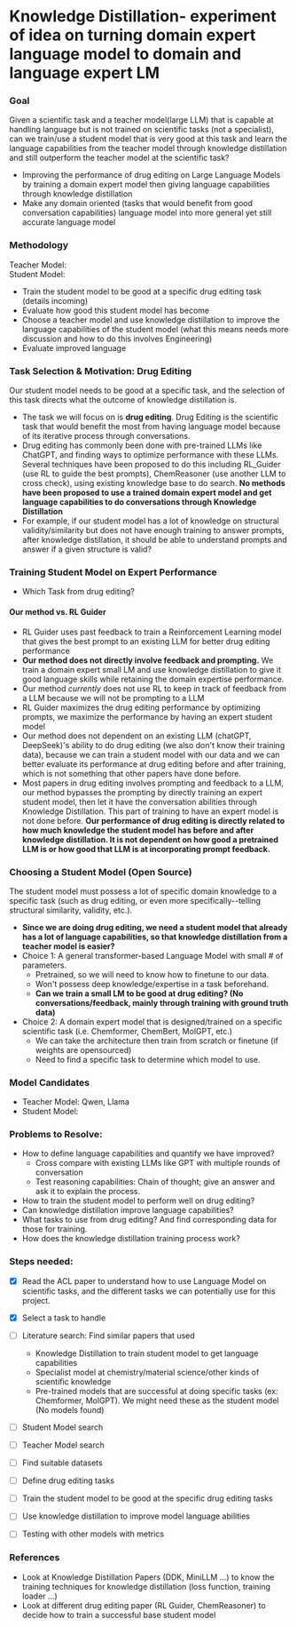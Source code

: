 # Knowledge Distillation- experiment of idea on turning domain expert language model to domain and language expert LM 

### Goal  
Given a scientific task and a teacher model(large LLM) that is capable at handling language but is not trained on scientific tasks (not a specialist), can we train/use a student model that is very good at this task and learn the language capabilities from the teacher model through knowledge distillation and still outperform the teacher model at the scientific task?  
- Improving the performance of drug editing on Large Language Models by training a domain expert model then giving language capabilities through knowledge distillation 
- Make any domain oriented (tasks that would benefit from good conversation capabilities) language model into more general yet still accurate language model 

### Methodology 
Teacher Model:    
Student Model:  
- Train the student model to be good at a specific drug editing task (details incoming) 
- Evaluate how good this student model has become   
- Choose a teacher model and use knowledge distillation to improve the language capabilities of the student model (what this means needs more discussion and how to do this involves Engineering) 
- Evaluate improved language  

### Task Selection & Motivation: Drug Editing
Our student model needs to be good at a specific task, and the selection of this task directs what the outcome of knowledge distillation is.  
- The task we will focus on is **drug editing**. Drug Editing is the scientific task that would benefit the most from having language model because of its iterative process through conversations. 
- Drug editing has commonly been done with pre-trained LLMs like ChatGPT, and finding ways to optimize performance with these LLMs. Several techniques have been proposed to do this including RL_Guider (use RL to guide the best prompts), ChemReasoner (use another LLM to cross check), using existing knowledge base to do search. **No methods have been proposed to use a trained domain expert model and get language capabilities to do conversations through Knowledge Distillation** 
- For example, if our student model has a lot of knowledge on structural validity/similarity but does not have enough training to answer prompts, after knowledge distillation, it should be able to understand prompts and answer if a given structure is valid? 
  
### Training Student Model on Expert Performance 
- Which Task from drug editing?   

#### Our method vs. RL Guider 
- RL Guider uses past feedback to train a Reinforcement Learning model that gives the best prompt to an existing LLM for better drug editing performance 
- **Our method does not directly involve feedback and prompting.** We train a domain expert small LM and use knowledge distillation to give it good language skills while retaining the domain expertise performance. 
- Our method *currently* does not use RL to keep in track of feedback from a LLM because we will not be prompting to a LLM 
- RL Guider maximizes the drug editing performance by optimizing prompts, we maximize the performance by having an expert student model 
- Our method does not dependent on an existing LLM (chatGPT, DeepSeek)'s ability to do drug editing (we also don't know their training data), because we can train a student model with our data and we can better evaluate its performance at drug editing before and after training, which is not something that other papers have done before. 
- Most papers in drug editing involves prompting and feedback to a LLM, our method bypasses the prompting by directly training an expert student model, then let it have the conversation abilities through Knowledge Distillation. This part of training to have an expert model is not done before. **Our performance of drug editing is directly related to how much knowledge the student model has before and after knowledge distillation. It is not dependent on how good a pretrained LLM is or how good that LLM is at incorporating prompt feedback.**  
  

### Choosing a Student Model (Open Source)   
The student model must possess a lot of specific domain knowledge to a specific task (such as drug editing, or even more specifically--telling structural similarity, validity, etc.).   
 
- **Since we are doing drug editing, we need a student model that already has a lot of language capabilities, so that knowledge distillation from a teacher model is easier?**   
- Choice 1: A general transformer-based Language Model with small # of parameters. 
    - Pretrained, so we will need to know how to finetune to our data. 
    - Won't possess deep knowledge/expertise in a task beforehand.  
    - **Can we train a small LM to be good at drug editing? (No conversations/feedback, mainly through training with ground truth data)** 
- Choice 2: A domain expert model that is designed/trained on a specific scientific task (i.e. Chemformer, ChemBert, MolGPT, etc.)
    - We can take the architecture then train from scratch or finetune (if weights are opensourced)
    - Need to find a specific task to determine which model to use. 
  
### Model Candidates 
- Teacher Model: Qwen, Llama
- Student Model: 
  
### Problems to Resolve: 
- How to define language capabilities and quantify we have improved? 
    - Cross compare with existing LLMs like GPT with multiple rounds of conversation 
    - Test reasoning capabilities: Chain of thought; give an answer and ask it to explain the process. 
- How to train the student model to perform well on drug editing? 
- Can knowledge distillation improve language capabilities? 
- What tasks to use from drug editing? And find corresponding data for those for training. 
- How does the knowledge distillation training process work? 


### Steps needed: 
- [x] Read the ACL paper to understand how to use Language Model on scientific tasks, and the different tasks we can potentially use for this project.   
- [x] Select a task to handle 
- [ ] Literature search: Find similar papers that used     
    - Knowledge Distillation to train student model to get language capabilities 
    - Specialist model at chemistry/material science/other kinds of scientific knowledge
    - Pre-trained models that are successful at doing specific tasks (ex: Chemformer, MolGPT). We might need these as the student model (No models found)

- [ ] Student Model search   
- [ ] Teacher Model search  
- [ ] Find suitable datasets 
- [ ] Define drug editing tasks 
- [ ] Train the student model to be good at the specific drug editing tasks 
- [ ] Use knowledge distillation to improve model language abilities 
- [ ] Testing with other models with metrics   
  
### References 
- Look at Knowledge Distillation Papers (DDK, MiniLLM ...) to know the training techniques for knowledge distillation (loss function, training loader ...)
- Look at different drug editing paper (RL Guider, ChemReasoner) to decide how to train a successful base student model 